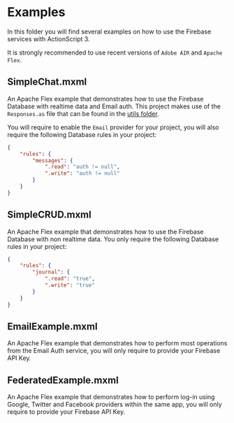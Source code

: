 # Examples

In this folder you will find several examples on how to use the Firebase services with ActionScript 3.

It is strongly recommended to use recent versions of `Adobe AIR` and `Apache Flex`.

## SimpleChat.mxml

An Apache Flex example that demonstrates how to use the Firebase Database with realtime data and Email auth. This project makes use of the `Responses.as` file that can be found in the [utils folder](./../utils).

You will require to enable the `Email` provider for your project, you will also require the following Database rules in your project:

```json
{
    "rules": {
        "messages": {
            ".read": "auth != null",
            ".write": "auth != null"
        }
    }
}
```

## SimpleCRUD.mxml

An Apache Flex example that demonstrates how to use the Firebase Database with non realtime data. You only require the following Database rules in your project:

```json
{
    "rules": {
        "journal": {
            ".read": "true",
            ".write": "true"
        }
    }
}
```

## EmailExample.mxml

An Apache Flex example that demonstrates how to perform most operations from the Email Auth service, you will only require to provide your Firebase API Key.

## FederatedExample.mxml

An Apache Flex example that demonstrates how to perform log-in using Google, Twitter and Facebook providers within the same app, you will only require to provide your Firebase API Key.
